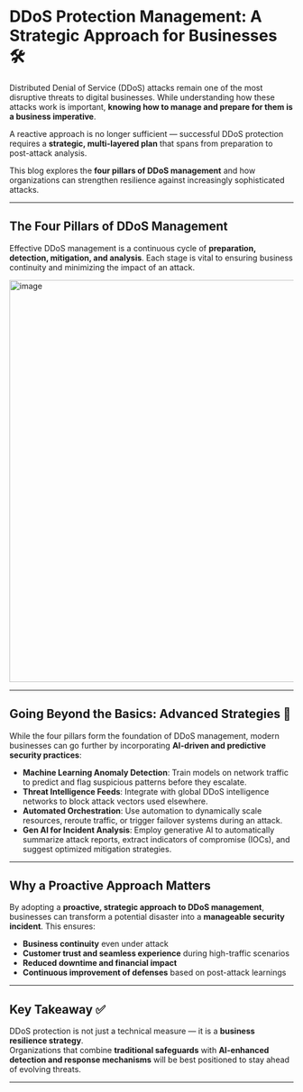 # DDoS Protection Management: A Strategic Approach for Businesses 🛠️

Distributed Denial of Service (DDoS) attacks remain one of the most disruptive threats to digital businesses. While understanding how these attacks work is important, **knowing how to manage and prepare for them is a business imperative**.  

A reactive approach is no longer sufficient — successful DDoS protection requires a **strategic, multi-layered plan** that spans from preparation to post-attack analysis.  

This blog explores the **four pillars of DDoS management** and how organizations can strengthen resilience against increasingly sophisticated attacks.

---

## The Four Pillars of DDoS Management

Effective DDoS management is a continuous cycle of **preparation, detection, mitigation, and analysis**. Each stage is vital to ensuring business continuity and minimizing the impact of an attack.

<img width="1370" height="714" alt="image" src="https://github.com/user-attachments/assets/f3237143-dd05-49c4-b3e1-2bca92bf8e04" />

---

## Going Beyond the Basics: Advanced Strategies 🚀

While the four pillars form the foundation of DDoS management, modern businesses can go further by incorporating **AI-driven and predictive security practices**:

- **Machine Learning Anomaly Detection**: Train models on network traffic to predict and flag suspicious patterns before they escalate.  
- **Threat Intelligence Feeds**: Integrate with global DDoS intelligence networks to block attack vectors used elsewhere.  
- **Automated Orchestration**: Use automation to dynamically scale resources, reroute traffic, or trigger failover systems during an attack.  
- **Gen AI for Incident Analysis**: Employ generative AI to automatically summarize attack reports, extract indicators of compromise (IOCs), and suggest optimized mitigation strategies.  

---

## Why a Proactive Approach Matters

By adopting a **proactive, strategic approach to DDoS management**, businesses can transform a potential disaster into a **manageable security incident**. This ensures:  

- **Business continuity** even under attack  
- **Customer trust and seamless experience** during high-traffic scenarios  
- **Reduced downtime and financial impact**  
- **Continuous improvement of defenses** based on post-attack learnings  

---

## Key Takeaway ✅

DDoS protection is not just a technical measure — it is a **business resilience strategy**.  
Organizations that combine **traditional safeguards** with **AI-enhanced detection and response mechanisms** will be best positioned to stay ahead of evolving threats.

---
